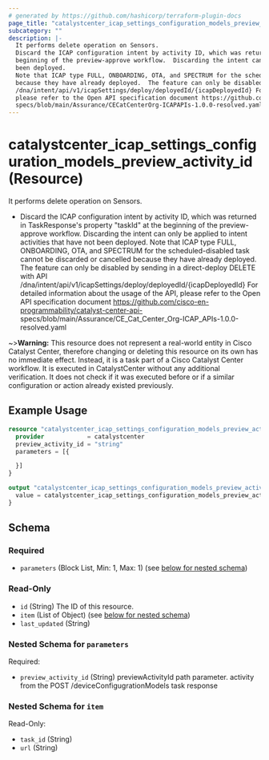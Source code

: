 ```yaml
---
# generated by https://github.com/hashicorp/terraform-plugin-docs
page_title: "catalystcenter_icap_settings_configuration_models_preview_activity_id Resource - terraform-provider-catalystcenter"
subcategory: ""
description: |-
  It performs delete operation on Sensors.
  Discard the ICAP configuration intent by activity ID, which was returned in TaskResponse's property "taskId" at the
  beginning of the preview-approve workflow.  Discarding the intent can only be applied to intent activities that have not
  been deployed.
  Note that ICAP type FULL, ONBOARDING, OTA, and SPECTRUM for the scheduled-disabled task cannot be discarded or cancelled
  because they have already deployed.  The feature can only be disabled by sending in a direct-deploy DELETE with API
  /dna/intent/api/v1/icapSettings/deploy/deployedId/{icapDeployedId} For detailed information about the usage of the API,
  please refer to the Open API specification document https://github.com/cisco-en-programmability/catalyst-center-api-
  specs/blob/main/Assurance/CECatCenterOrg-ICAPAPIs-1.0.0-resolved.yaml
---
```


# catalystcenter_icap_settings_configuration_models_preview_activity_id (Resource)

It performs delete operation on Sensors.

- Discard the ICAP configuration intent by activity ID, which was returned in TaskResponse's property "taskId" at the
beginning of the preview-approve workflow.  Discarding the intent can only be applied to intent activities that have not
been deployed.
Note that ICAP type FULL, ONBOARDING, OTA, and SPECTRUM for the scheduled-disabled task cannot be discarded or cancelled
because they have already deployed.  The feature can only be disabled by sending in a direct-deploy DELETE with API
/dna/intent/api/v1/icapSettings/deploy/deployedId/{icapDeployedId} For detailed information about the usage of the API,
please refer to the Open API specification document https://github.com/cisco-en-programmability/catalyst-center-api-
specs/blob/main/Assurance/CE_Cat_Center_Org-ICAP_APIs-1.0.0-resolved.yaml


~>**Warning:**
This resource does not represent a real-world entity in Cisco Catalyst Center, therefore changing or deleting this resource on its own has no immediate effect.
Instead, it is a task part of a Cisco Catalyst Center workflow. It is executed in CatalystCenter without any additional verification. It does not check if it was executed before or if a similar configuration or action already existed previously.

## Example Usage

```terraform
resource "catalystcenter_icap_settings_configuration_models_preview_activity_id" "example" {
  provider            = catalystcenter
  preview_activity_id = "string"
  parameters = [{

  }]
}

output "catalystcenter_icap_settings_configuration_models_preview_activity_id_example" {
  value = catalystcenter_icap_settings_configuration_models_preview_activity_id.example
}
```

<!-- schema generated by tfplugindocs -->
## Schema

### Required

- `parameters` (Block List, Min: 1, Max: 1) (see [below for nested schema](#nestedblock--parameters))

### Read-Only

- `id` (String) The ID of this resource.
- `item` (List of Object) (see [below for nested schema](#nestedatt--item))
- `last_updated` (String)

<a id="nestedblock--parameters"></a>
### Nested Schema for `parameters`

Required:

- `preview_activity_id` (String) previewActivityId path parameter. activity from the POST /deviceConfigugrationModels task response


<a id="nestedatt--item"></a>
### Nested Schema for `item`

Read-Only:

- `task_id` (String)
- `url` (String)
